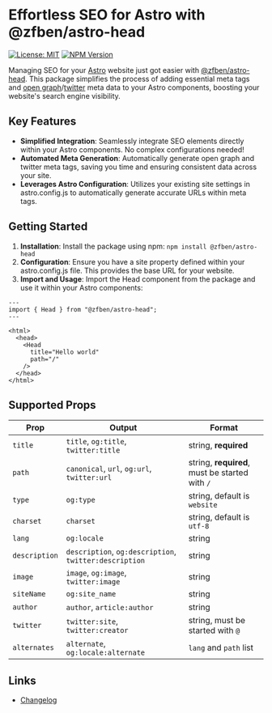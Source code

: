 # Effortless SEO for Astro with @zfben/astro-head

[![License: MIT](https://img.shields.io/npm/l/@zfben/astro-head.svg)](https://github.com/zfben/astro-head/blob/main/LICENSE)
[![NPM Version](https://img.shields.io/npm/v/@zfben/astro-head.svg)](https://www.npmjs.com/package/@zfben/astro-head)

Managing SEO for your [Astro](https://astro.build/) website just got easier with [@zfben/astro-head](https://www.npmjs.com/package/@zfben/astro-head). This package simplifies the process of adding essential meta tags and [open graph](https://ogp.me/)/[twitter](https://developer.twitter.com/en/docs/twitter-for-websites/cards/guides/getting-started) meta data to your Astro components, boosting your website's search engine visibility.

## Key Features

- **Simplified Integration**: Seamlessly integrate SEO elements directly within your Astro components. No complex configurations needed!
- **Automated Meta Generation**: Automatically generate open graph and twitter meta tags, saving you time and ensuring consistent data across your site.
- **Leverages Astro Configuration**: Utilizes your existing site settings in astro.config.js to automatically generate accurate URLs within meta tags.

## Getting Started

1. **Installation**: Install the package using npm: `npm install @zfben/astro-head`
2. **Configuration**: Ensure you have a site property defined within your astro.config.js file. This provides the base URL for your website.
3. **Import and Usage**: Import the Head component from the package and use it within your Astro components:

```astro
---
import { Head } from "@zfben/astro-head";
---

<html>
  <head>
    <Head
      title="Hello world"
      path="/"
    />
  </head>
</html>
```

## Supported Props

Prop | Output | Format
-- | -- | --
`title` | `title`, `og:title`, `twitter:title` | string, **required**
`path` | `canonical`, `url`, `og:url`, `twitter:url` | string, **required**, must be started with `/`
`type` | `og:type` | string, default is `website`
`charset` | `charset` | string, default is `utf-8`
`lang` | `og:locale` | string
`description` | `description`, `og:description`, `twitter:description` | string
`image` | `image`, `og:image`, `twitter:image` | string
`siteName`| `og:site_name` | string
`author` | `author`, `article:author` | string
`twitter` | `twitter:site`, `twitter:creator` | string, must be started with `@`
`alternates` | `alternate`, `og:locale:alternate` | `lang` and `path` list

## Links

- [Changelog](./CHANGELOG.md)
